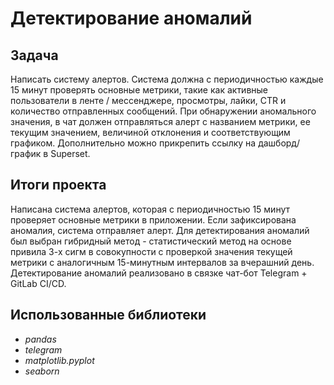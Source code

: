# Детектирование аномалий

## Задача
Написать систему алертов. Система должна с периодичностью каждые 15 минут проверять основные метрики, такие как активные пользователи в ленте / мессенджере, просмотры, лайки, CTR и количество отправленных сообщений. При обнаружении аномального значения, в чат должен отправляться алерт с названием метрики, ее текущим значением, величиной отклонения и соответствующим графиком. Дополнительно можно прикрепить ссылку на дашборд/график в Superset.

## Итоги проекта
Написана система алертов, которая с периодичностью 15 минут проверяет основные метрики в приложении. Если зафиксирована аномалия, система отправляет алерт. Для детектирования аномалий был выбран гибридный метод - статистический метод на основе привила 3-х сигм в совокупности с проверкой значения текущей метрики с аналогичным 15-минутным интервалов за вчерашний день. Детектирование аномалий реализовано в связке чат-бот Telegram  + GitLab CI/CD.

## Использованные библиотеки
- *pandas*
- *telegram*
- *matplotlib.pyplot*
- *seaborn*
